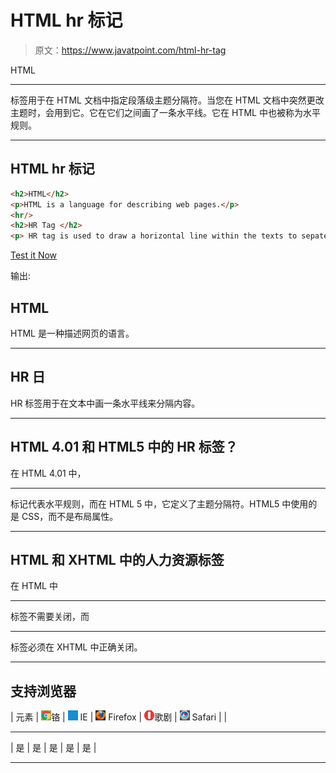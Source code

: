 # HTML hr 标记

> 原文：<https://www.javatpoint.com/html-hr-tag>

HTML

* * *

标签用于在 HTML 文档中指定段落级主题分隔符。当您在 HTML 文档中突然更改主题时，会用到它。它在它们之间画了一条水平线。它在 HTML 中也被称为水平规则。

* * *

## HTML hr 标记

```html
<h2>HTML</h2>
<p>HTML is a language for describing web pages.</p>
<hr/>
<h2>HR Tag </h2>
<p> HR tag is used to draw a horizontal line within the texts to sepate content.<p>

```

[Test it Now](https://www.javatpoint.com/oprweb/test.jsp?filename=htmlhrtag1)

输出:

## HTML

HTML 是一种描述网页的语言。

* * *

## HR 日

HR 标签用于在文本中画一条水平线来分隔内容。

* * *

## HTML 4.01 和 HTML5 中的 HR 标签？

在 HTML 4.01 中，

* * *

标记代表水平规则，而在 HTML 5 中，它定义了主题分隔符。HTML5 中使用的是 CSS，而不是布局属性。

* * *

## HTML 和 XHTML 中的人力资源标签

在 HTML 中

* * *

标签不需要关闭，而

* * *

标签必须在 XHTML 中正确关闭。

* * *

## 支持浏览器

| 元素 | ![chrome browser](img/4fbdc93dc2016c5049ed108e7318df19.png)铬 | ![ie browser](img/83dd23df1fe8373fd5bf054b2c1dd88b.png) IE | ![firefox browser](img/4f001fff393888a8a807ed29b28145d1.png) Firefox | ![opera browser](img/6cad4a592cc69a052056a0577b4aac65.png)歌剧 | ![safari browser](img/a0f6a9711a92203c5dc5c127fe9c9fca.png) Safari |
| 

* * *

 | 是 | 是 | 是 | 是 | 是 |

* * *